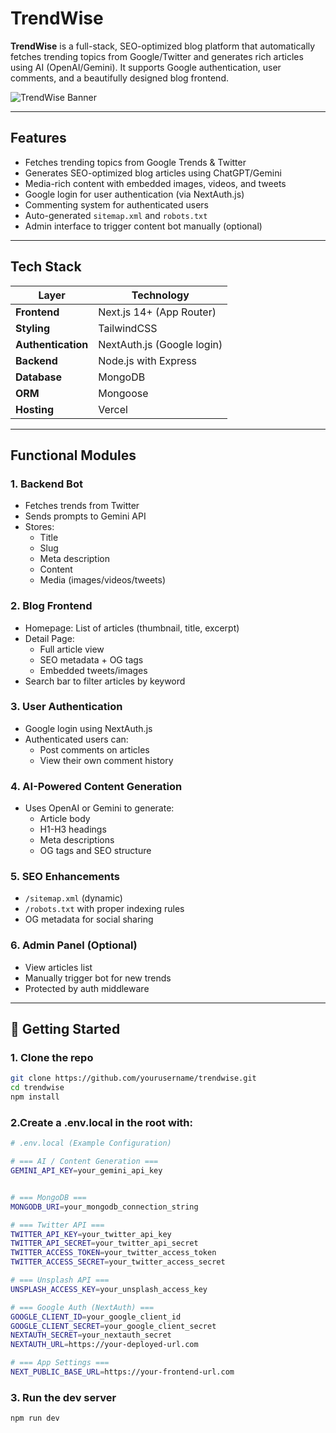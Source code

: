 #  TrendWise

**TrendWise** is a full-stack, SEO-optimized blog platform that automatically fetches trending topics from Google/Twitter and generates rich articles using AI (OpenAI/Gemini). It supports Google authentication, user comments, and a beautifully designed blog frontend.

![TrendWise Banner](https://trendwise-tau.vercel.app)

---

##  Features

-  Fetches trending topics from Google Trends & Twitter
-  Generates SEO-optimized blog articles using ChatGPT/Gemini
-  Media-rich content with embedded images, videos, and tweets
-  Google login for user authentication (via NextAuth.js)
-  Commenting system for authenticated users
-  Auto-generated `sitemap.xml` and `robots.txt`
-  Admin interface to trigger content bot manually (optional)

---

##  Tech Stack

| Layer            | Technology                            |
|------------------|----------------------------------------|
| **Frontend**     | Next.js 14+ (App Router)               |
| **Styling**      | TailwindCSS                            |
| **Authentication** | NextAuth.js (Google login)            |
| **Backend**      | Node.js with Express |
| **Database**     | MongoDB                  |
| **ORM**          | Mongoose                               |
| **Hosting**      | Vercel  |

---

##  Functional Modules

### 1. Backend Bot
- Fetches trends from Twitter
- Sends prompts to Gemini API
- Stores:
  - Title
  - Slug
  - Meta description
  - Content
  - Media (images/videos/tweets)

### 2. Blog Frontend
- Homepage: List of articles (thumbnail, title, excerpt)
- Detail Page:
  - Full article view
  - SEO metadata + OG tags
  - Embedded tweets/images
- Search bar to filter articles by keyword

### 3. User Authentication
- Google login using NextAuth.js
- Authenticated users can:
  - Post comments on articles
  - View their own comment history

### 4. AI-Powered Content Generation
- Uses OpenAI or Gemini to generate:
  - Article body
  - H1-H3 headings
  - Meta descriptions
  - OG tags and SEO structure

### 5. SEO Enhancements
- `/sitemap.xml` (dynamic)
- `/robots.txt` with proper indexing rules
- OG metadata for social sharing

### 6. Admin Panel (Optional)
- View articles list
- Manually trigger bot for new trends
- Protected by auth middleware

---

## 🚀 Getting Started

### 1. Clone the repo
```bash
git clone https://github.com/yourusername/trendwise.git
cd trendwise
npm install
```
### 2.Create a .env.local in the root with:
```bash
# .env.local (Example Configuration)

# === AI / Content Generation ===
GEMINI_API_KEY=your_gemini_api_key


# === MongoDB ===
MONGODB_URI=your_mongodb_connection_string

# === Twitter API ===
TWITTER_API_KEY=your_twitter_api_key
TWITTER_API_SECRET=your_twitter_api_secret
TWITTER_ACCESS_TOKEN=your_twitter_access_token
TWITTER_ACCESS_SECRET=your_twitter_access_secret

# === Unsplash API ===
UNSPLASH_ACCESS_KEY=your_unsplash_access_key

# === Google Auth (NextAuth) ===
GOOGLE_CLIENT_ID=your_google_client_id
GOOGLE_CLIENT_SECRET=your_google_client_secret
NEXTAUTH_SECRET=your_nextauth_secret
NEXTAUTH_URL=https://your-deployed-url.com

# === App Settings ===
NEXT_PUBLIC_BASE_URL=https://your-frontend-url.com
```
### 3. Run the dev server
```bash
npm run dev
```

